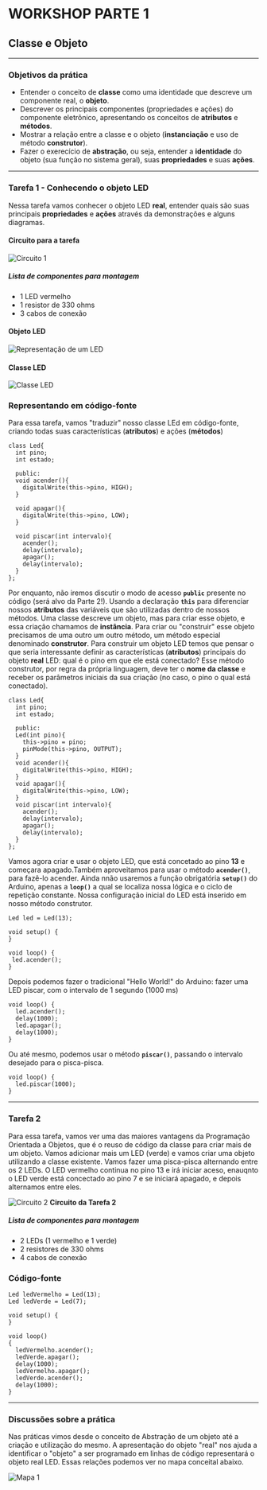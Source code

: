 # WORKSHOP PARTE 1
## Classe e Objeto

---
### Objetivos da prática

- Entender o conceito de __classe__ como uma identidade que descreve um componente real, o __objeto__.
- Descrever os principais componentes (propriedades e ações) do componente eletrônico, apresentando os conceitos de __atributos__ e __métodos__.
- Mostrar a relação entre a classe e o objeto (__instanciação__ e uso de método __construtor__).
- Fazer o exerecício de __abstração__, ou seja, entender a __identidade__ do objeto (sua função no sistema geral), suas __propriedades__  e suas __ações__.

---
### Tarefa 1 - Conhecendo o objeto LED

Nessa tarefa vamos conhecer o objeto LED __real__, entender quais são suas principais __propriedades__ e __ações__ através da demonstrações e alguns diagramas.

#### Circuito para a tarefa
![Circuito 1](Imagens/parte1_1.png)


##### Lista de componentes para montagem
- 1 LED vermelho
- 1 resistor de 330 ohms
- 3 cabos de conexão

#### Objeto LED

![Representação de um LED](Imagens/parte1_3.png)



#### Classe LED

![Classe LED](Imagens/parte1_4.png)


### Representando em código-fonte

Para essa tarefa, vamos "traduzir" nosso classe LEd em código-fonte, criando todas suas características (__atributos__) e ações (__métodos__)

```
class Led{
  int pino;
  int estado;
  
  public:  
  void acender(){
    digitalWrite(this->pino, HIGH);
  }
  
  void apagar(){
    digitalWrite(this->pino, LOW);
  }
  
  void piscar(int intervalo){
    acender();
    delay(intervalo);
    apagar();
    delay(intervalo);
  }
};
```

Por enquanto, não iremos discutir o modo de acesso __`public`__ presente no código (será alvo da Parte 2!).
Usando a declaração __`this`__ para diferenciar nossos __atributos__ das variáveis que são utilizadas dentro de nossos métodos.
Uma classe descreve um objeto, mas para criar esse objeto, e essa criação chamamos de __instância__. 
Para criar ou "construir" esse objeto precisamos de uma outro um outro método, um método especial denominado __construtor__.
Para construir um objeto LED temos que pensar o que seria interessante definir as características (__atributos__) principais do objeto __real__ LED: qual é o pino em que ele está conectado?
Esse método construtor, por regra da própria linguagem, deve ter o __nome da classe__ e receber os parâmetros iniciais da sua criação (no caso, o pino o qual está conectado). 
```
class Led{
  int pino;
  int estado;
  
  public:
  Led(int pino){
    this->pino = pino;
    pinMode(this->pino, OUTPUT);
  }
  void acender(){
    digitalWrite(this->pino, HIGH);
  }
  void apagar(){
    digitalWrite(this->pino, LOW);
  }
  void piscar(int intervalo){
    acender();
    delay(intervalo);
    apagar();
    delay(intervalo);
  }
};
```


Vamos agora criar e usar o objeto LED, que está concetado ao pino __13__ e começara apagado.Também aproveitamos para usar o método __`acender()`__, para fazê-lo acender. Ainda nnão usaremos a função obrigatória __`setup()`__ do Arduino, apenas a __`loop()`__ a qual se localiza nossa lógica e o ciclo de repetição constante. Nossa configuração inicial do LED está inserido em nosso método construtor.
````
Led led = Led(13);

void setup() {
}

void loop() {
 led.acender();
}

````

Depois podemos fazer o tradicional "Hello World!" do Arduino: fazer uma LED piscar, com o intervalo de 1 segundo (1000 ms)

```
void loop() {
  led.acender();
  delay(1000);
  led.apagar();
  delay(1000);
}
```

Ou até mesmo, podemos usar o método __`piscar()`__, passando o intervalo desejado para o pisca-pisca.
```
void loop() {
  led.piscar(1000);
}
```

___


### Tarefa 2

Para essa tarefa, vamos ver uma das maiores vantagens da Programação Orientada a Objetos, que é o reuso de código da classe para criar mais de um objeto.
Vamos adicionar mais um LED (verde) e vamos criar uma objeto utilizando a classe existente. Vamos fazer uma pisca-pisca alternando entre os 2 LEDs.
O LED vermelho continua no pino 13 e irá iniciar aceso, enauqnto o LED verde está concectado ao pino 7 e se iniciará apagado, e depois alternamos entre eles.

![Circuito 2](Imagens/parte1_2.png)
__Circuito da Tarefa 2__

##### Lista de componentes para montagem
- 2 LEDs (1 vermelho e 1 verde)
- 2 resistores de 330 ohms
- 4 cabos de conexão

### Código-fonte

```
Led ledVermelho = Led(13);
Led ledVerde = Led(7);

void setup() {
}

void loop() 
{
  ledVermelho.acender();
  ledVerde.apagar();
  delay(1000);
  ledVermelho.apagar();
  ledVerde.acender();
  delay(1000);
}

```

---
### Discussões sobre a prática

Nas práticas vimos desde o conceito de Abstração de um objeto até a criação e utilização do mesmo. A apresentação do objeto "real" nos ajuda a identificar o "objeto" a ser programado em linhas de código representará o objeto real LED. Essas relações podemos ver no mapa conceital abaixo.

![Mapa 1](Imagens/parte1_5.png)

